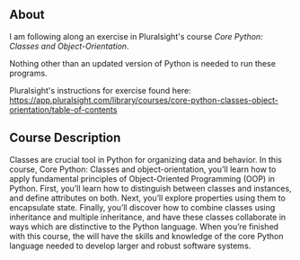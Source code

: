 ## About

I am following along an exercise in Pluralsight's course *Core Python: Classes and Object-Orientation*.

Nothing other than an updated version of Python is needed to run these programs. 

Pluralsight's instructions for exercise found here: https://app.pluralsight.com/library/courses/core-python-classes-object-orientation/table-of-contents

## Course Description

Classes are crucial tool in Python for organizing data and behavior. In this course, Core Python: Classes and object-orientation, you’ll learn how to apply fundamental principles of Object-Oriented Programming (OOP) in Python. First, you’ll learn how to distinguish between classes and instances, and define attributes on both. Next, you’ll explore properties using them to encapsulate state. Finally, you’ll discover how to combine classes using inheritance and multiple inheritance, and have these classes collaborate in ways which are distinctive to the Python language. When you’re finished with this course, the will have the skills and knowledge of the core Python language needed to develop larger and robust software systems.